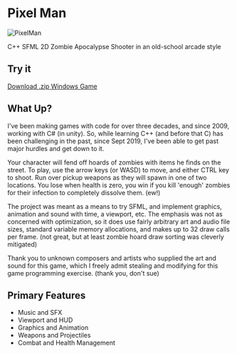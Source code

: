 # Pixel Man

![PixelMan](http://hotironproductions.com/pixelman/image/pmcpp.png?raw=true "PixelMan")

C++ SFML 2D Zombie Apocalypse Shooter in an old-school arcade style

## Try it
[Download .zip Windows Game](http://hotironproductions.com/pixelman/doc/Pixel%20Man%20Game.zip)

## What Up?
I've been making games with code for over three decades, and since 2009, working with C# (in unity). So, while learning C++ (and before that C) has been challenging in the past, since Sept 2019, I've been able to get past major hurdles and get down to it.

Your character will fend off hoards of zombies with items he finds on the street. To play, use the arrow keys (or WASD) to move, and either CTRL key to shoot. Run over pickup weapons as they will spawn in one of two locations. You lose when health is zero, you win if you kill 'enough' zombies for their infection to completely dissolve them. (ew!)

The project was meant as a means to try SFML, and implement graphics, animation and sound with time, a viewport, etc. The emphasis was not as concerned with optimization, so it does use fairly arbitrary art and audio file sizes, standard variable memory allocations, and makes up to 32 draw calls per frame. (not great, but at least zombie hoard draw sorting was cleverly mitigated)

Thank you to unknown composers and artists who supplied the art and sound for this game, which I freely admit stealing and modifying for this game programming exercise. (thank you, don't sue)

## Primary Features
* Music and SFX
* Viewport and HUD
* Graphics and Animation
* Weapons and Projectiles
* Combat and Health Management
